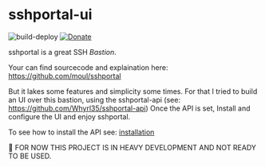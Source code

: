 # sshportal-ui

![build-deploy](https://github.com/Whyrl35/sshportal-ui/workflows/build-deploy/badge.svg)
[![Donate](https://img.shields.io/badge/buymeacoffee-donate-yellow.svg)](https://buymeacoffee.com/whyrl)

sshportal is a great SSH *Bastion*.

Your can find sourcecode and explaination here: https://github.com/moul/sshportal

But it lakes some features and simplicity some times.
For that I tried to build an UI over this bastion, using the sshportal-api (see: https://github.com/Whyrl35/sshportal-api)
Once the API is set, Install and configure the UI and enjoy sshportal.

To see how to install the API see: [installation](INSTALL.md)

:construction: FOR NOW THIS PROJECT IS IN HEAVY DEVELOPMENT AND NOT READY TO BE USED.

